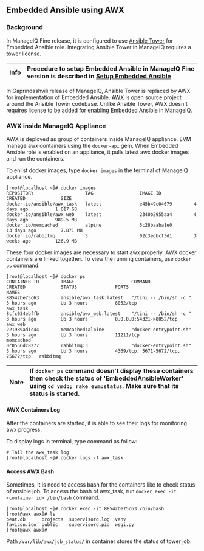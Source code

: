 ## Embedded Ansible using AWX

### Background

In ManageIQ Fine release, it is configured to use [Ansible
Tower](https://www.ansible.com/products/tower) for Embedded Ansible
role. Integrating Ansible Tower in ManageIQ requires a tower license.

| Info | Procedure to setup Embedded Ansible in ManageIQ Fine version is described in [Setup Embedded Ansible](http://talk.manageiq.org/t/howto-setup-embedded-ansible/2291) |
|------|:------|

In Gaprindashvili release of ManageIQ, Ansible Tower is replaced by AWX
for implementation of Embedded Ansible.
[AWX](https://github.com/ansible/awx) is open source project around the
Ansible Tower codebase. Unlike Ansible Tower, AWX doesn't requires
license to be added for enabling Embedded Ansible in ManageIQ.

### AWX inside ManageIQ Appliance

AWX is deployed as group of containers inside ManageIQ appliance. EVM
manage awx containers using the `docker-api` gem. When Embedded Ansible
role is enabled on an appliance, it pulls latest awx docker images and
run the containers.

To enlist docker images, type `docker images` in the terminal of
ManageIQ appliance.

```
[root@localhost ~]# docker images
REPOSITORY                   TAG                 IMAGE ID            CREATED             SIZE
docker.io/ansible/awx_task   latest              e45b49c04679        4 days ago          1.017 GB
docker.io/ansible/awx_web    latest              2340b2955aa4        4 days ago          989.5 MB
docker.io/memcached          alpine              5c28baaba1e0        13 days ago         7.871 MB
docker.io/rabbitmq           3                   02c3edbcf3d1        3 weeks ago         126.9 MB
```

These four docker images are necessary to start awx properly.  AWX
docker containers are linked together. To view the running containers,
use `docker ps` command:

```
[root@localhost ~]# docker ps
CONTAINER ID        IMAGE                     COMMAND                  CREATED             STATUS              PORTS                                NAMES
88542be75c63        ansible/awx_task:latest   "/tini -- /bin/sh -c "   3 hours ago         Up 3 hours          8052/tcp                             awx_task
8cfc034ebffb        ansible/awx_web:latest    "/tini -- /bin/sh -c "   3 hours ago         Up 3 hours          0.0.0.0:54321->8052/tcp              awx_web
221989ad1c44        memcached:alpine          "docker-entrypoint.sh"   3 hours ago         Up 3 hours          11211/tcp                            memcached
0c0556dc8277        rabbitmq:3                "docker-entrypoint.sh"   3 hours ago         Up 3 hours          4369/tcp, 5671-5672/tcp, 25672/tcp   rabbitmq

```

| Note | If `docker ps` command doesn't display these containers then check the status of 'EmbeddedAnsibleWorker' using `cd vmdb; rake evm:status`. Make sure that its status is started.  |
|------|:------|

#### AWX Containers Log

After the containers are started, it is able to see their logs for
monitoring awx progress.

To display logs in terminal, type command as follow:

```
# Tail the awx_task log
[root@localhost ~]# docker logs -f awx_task

```

#### Access AWX Bash

Sometimes, it is need to access bash for the containers like to check
status of ansible job. To access the bash of awx_task, run `docker exec
-it <container id> /bin/bash` command.

```
[root@localhost ~]# docker exec -it 88542be75c63 /bin/bash
[root@awx awx]# ls
beat.db      projects  supervisord.log	venv
favicon.ico  public    supervisord.pid	wsgi.py
[root@awx awx]#

```

Path `/var/lib/awx/job_status/` in container stores the status of tower
job.

